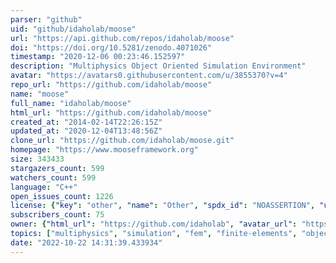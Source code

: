 ```yaml
---
parser: "github"
uid: "github/idaholab/moose"
url: "https://api.github.com/repos/idaholab/moose"
doi: "https://doi.org/10.5281/zenodo.4071026"
timestamp: "2020-12-06 00:23:46.152597"
description: "Multiphysics Object Oriented Simulation Environment"
avatar: "https://avatars0.githubusercontent.com/u/3855370?v=4"
repo_url: "https://github.com/idaholab/moose"
name: "moose"
full_name: "idaholab/moose"
html_url: "https://github.com/idaholab/moose"
created_at: "2014-02-14T22:26:15Z"
updated_at: "2020-12-04T13:48:56Z"
clone_url: "https://github.com/idaholab/moose.git"
homepage: "https://www.mooseframework.org"
size: 343433
stargazers_count: 599
watchers_count: 599
language: "C++"
open_issues_count: 1226
license: {"key": "other", "name": "Other", "spdx_id": "NOASSERTION", "url": null, "node_id": "MDc6TGljZW5zZTA="}
subscribers_count: 75
owner: {"html_url": "https://github.com/idaholab", "avatar_url": "https://avatars0.githubusercontent.com/u/3855370?v=4", "login": "idaholab", "type": "Organization"}
topics: ["multiphysics", "simulation", "fem", "finite-elements", "object-oriented", "parallel", "amr"]
date: "2022-10-22 14:31:39.433934"
---
```

